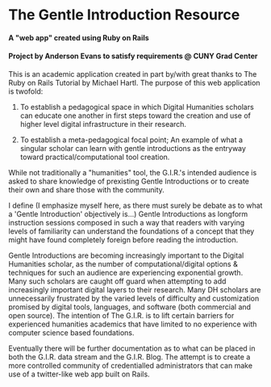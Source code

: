 # The Gentle Introduction Resource
#### A "web app" created using Ruby on Rails 
#### Project by Anderson Evans to satisfy requirements @ CUNY Grad Center 

This is an academic application created in part by/with great thanks to The Ruby on Rails Tutorial by Michael Hartl.  The purpose of this web application is twofold:

1. To establish a pedagogical space in which Digital Humanities scholars can educate one another in first steps toward the creation and use of higher level digital infrastructure in their research.

2. To establish a meta-pedagogical focal point; An example of what a singular scholar can learn with gentle introductions as the entryway toward practical/computational tool creation.

While not traditionally a "humanities" tool, the G.I.R.'s intended audience is asked to share knowledge of prexisting Gentle Introductions or to create their own and share those with the community.

I define (I emphasize myself here, as there must surely be debate as to what a 'Gentle Introduction' objectively is...) Gentle Introductions as longform instruction sessions composed in such a way that readers with varying levels of familiarity can understand the foundations of a concept that they might have found completely foreign before reading the introduction.  

Gentle Introductions are becoming increasingly important to the Digital Humanities scholar, as the number of computational/digital options & techniques for such an audience are experiencing exponential growth.  Many such scholars are caught off guard when attempting to add increasingly important digital layers to their research.  Many DH scholars are unnecessarily frustrated by the varied levels of difficulty and customization promised by digital tools, languages, and software (both commercial and open source).  The intention of The G.I.R. is to lift certain barriers for experienced humanities academics that have limited to no experience with computer science based foundations.

Eventually there will be further documentation as to what can be placed in both the G.I.R. data stream and the G.I.R. Blog.  The attempt is to create a more controlled community of credentialled administrators that can make use of a twitter-like web app built on Rails.




